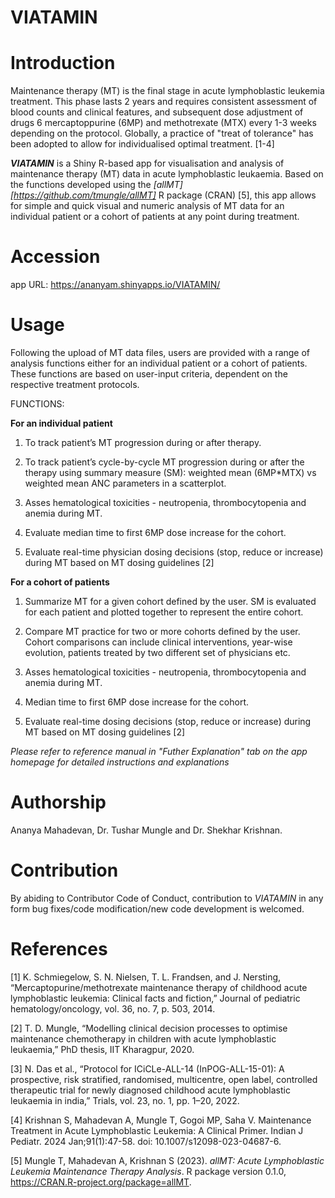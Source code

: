# VIATAMIN

# Introduction
Maintenance therapy (MT) is the final stage in acute lymphoblastic leukemia treatment. This phase lasts 2 years and requires consistent assessment of blood counts and clinical features, and subsequent dose adjustment of drugs 6 mercaptoppurine (6MP) and methotrexate (MTX) every 1-3 weeks depending on the protocol. Globally, a practice of "treat of tolerance" has been adopted to allow for individualised optimal treatment. [1-4]

***VIATAMIN*** is a Shiny R-based app for visualisation and analysis of maintenance therapy (MT) data in acute lymphoblastic leukaemia.
Based on the functions developed using the *[allMT][https://github.com/tmungle/allMT]* R package (CRAN) [5], this app allows for simple and quick visual and numeric analysis of MT data for an individual patient or a cohort of patients at any point during treatment.

# Accession
app URL: https://ananyam.shinyapps.io/VIATAMIN/

# Usage
Following the upload of MT data files, users are provided with a range of analysis functions either for an individual patient or a cohort of patients. These functions are based on user-input criteria, dependent on the respective treatment protocols. 

FUNCTIONS:

**For an individual patient**
1. To track patient’s MT progression during or after therapy.

2. To track patient’s cycle-by-cycle MT progression during or after the therapy using summary measure (SM): weighted mean (6MP*MTX) vs weighted mean ANC parameters in a scatterplot.

3. Asses hematological toxicities - neutropenia, thrombocytopenia and anemia during MT.

4. Evaluate median time to first 6MP dose increase for the cohort.

5. Evaluate real-time physician dosing decisions (stop, reduce or increase) during MT based on MT dosing guidelines [2]

**For a cohort of patients**

1. Summarize MT for a given cohort defined by the user. SM is evaluated for each patient and plotted together to represent the entire cohort.

2. Compare MT practice for two or more cohorts defined by the user. Cohort comparisons can include clinical interventions, year-wise evolution, patients treated by two different set of physicians etc.

3. Asses hematological toxicities - neutropenia, thrombocytopenia and anemia during MT.

4. Median time to first 6MP dose increase for the cohort.

5. Evaluate real-time dosing decisions (stop, reduce or increase) during MT based on MT dosing guidelines [2]

*Please refer to reference manual in "Futher Explanation" tab on the app homepage for detailed instructions and explanations*

# Authorship
Ananya Mahadevan, Dr. Tushar Mungle and Dr. Shekhar Krishnan. 

# Contribution
By abiding to Contributor Code of Conduct, contribution to *VIATAMIN* in any form bug fixes/code modification/new code development is welcomed.

# References
[1] K. Schmiegelow, S. N. Nielsen, T. L. Frandsen, and J. Nersting, “Mercaptopurine/methotrexate maintenance therapy of childhood acute lymphoblastic leukemia: Clinical facts and fiction,” Journal of pediatric hematology/oncology, vol. 36, no. 7, p. 503, 2014.

[2] T. D. Mungle, “Modelling clinical decision processes to optimise maintenance chemotherapy in children with acute lymphoblastic leukaemia,” PhD thesis, IIT Kharagpur, 2020.

[3] N. Das et al., “Protocol for ICiCLe-ALL-14 (InPOG-ALL-15-01): A prospective, risk stratified, randomised, multicentre, open label, controlled therapeutic trial for newly diagnosed childhood acute lymphoblastic leukaemia in india,” Trials, vol. 23, no. 1, pp. 1–20, 2022.

[4] Krishnan S, Mahadevan A, Mungle T, Gogoi MP, Saha V. Maintenance Treatment in Acute Lymphoblastic Leukemia: A Clinical Primer. Indian J Pediatr. 2024 Jan;91(1):47-58. doi: 10.1007/s12098-023-04687-6.

[5] Mungle T, Mahadevan A, Krishnan S (2023). _allMT: Acute Lymphoblastic Leukemia Maintenance Therapy Analysis_. R package version 0.1.0,
  <https://CRAN.R-project.org/package=allMT>.
